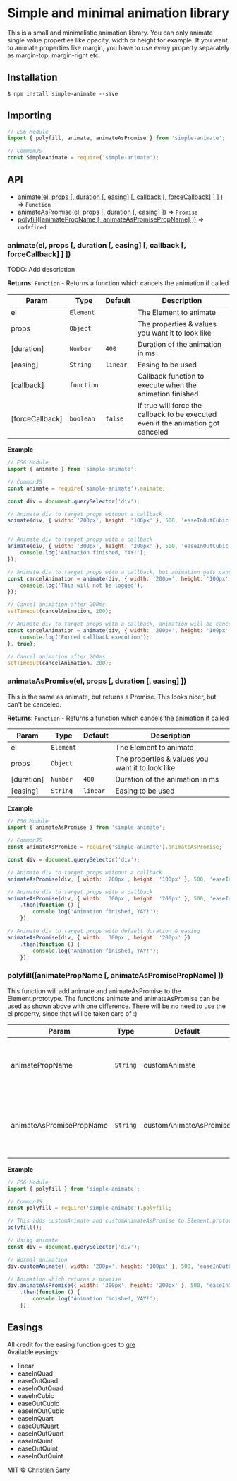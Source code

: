 # Simple and minimal animation library

This is a small and minimalistic animation library.
You can only animate single value properties like opacity, width or height for example.
If you want to animate properties like margin, you have to use every property separately as margin-top, margin-right etc.

## Installation

```shell
$ npm install simple-animate --save
```

## Importing

```javascript
// ES6 Module
import { polyfill, animate, animateAsPromise } from 'simple-animate';

// CommomJS
const SimpleAnimate = require('simple-animate');
```

## API

* [animate(el, props [, duration [, easing] [, callback [, forceCallback] ] ] )](#animate) ⇒ <code>Function</code>
* [animateAsPromise(el, props [, duration [, easing] ])](#animateAsPromise) ⇒ <code>Promise</code>
* [polyfill([animatePropName [, animateAsPromisePropName] ])](#polyfill) ⇒ <code>undefined</code>

<a name="animate"></a>

### animate(el, props [, duration [, easing] [, callback [, forceCallback] ] ])

TODO: Add description

**Returns**: <code>Function</code> - Returns a function which cancels the animation if called

| Param | Type | Default | Description |
| --- | --- | --- | --- |
| el | <code>Element</code> |  | The Element to animate |
| props | <code>Object</code> | | The properties & values you want it to look like |
| [duration] | <code>Number</code> | <code>400</code> | Duration of the animation in ms
| [easing] | <code>String</code> | <code>linear</code> | Easing to be used
| [callback] | <code>function</code> |  | Callback function to execute when the animation finished |
| [forceCallback] | <code>boolean</code> | <code>false</code> | If true will force the callback to be executed even if the animation got canceled |

**Example**
```js
// ES6 Module
import { animate } from 'simple-animate';

// CommonJS
const animate = require('simple-animate').animate;

const div = document.querySelector('div');

// Animate div to target props without a callback
animate(div, { width: '200px', height: '100px' }, 500, 'easeInOutCubic');


// Animate div to target props with a callback
animate(div, { width: '300px', height: '200px' }, 500, 'easeInOutCubic', function () {
    console.log('Animation finished, YAY!');
});

// Animate div to target props with a callback, but animation gets canceled and callback will not be reached
const cancelAnimation = animate(div, { width: '200px', height: '100px' }, 500, 'easeInOutCubic', function () {
    console.log('This will not be logged');
});

// Cancel animation after 200ms
setTimeout(cancelAnimation, 200);

// Animate div to target props with a callback, animation will be canceled but callback will be executed anyway
const cancelAnimation = animate(div, { width: '200px', height: '100px' }, 500, 'easeInOutCubic', function () {
    console.log('Forced callback execution');
}, true);

// Cancel animation after 200ms
setTimeout(cancelAnimation, 200);
```

<a name="animateAsPromise"></a>

### animateAsPromise(el, props [, duration [, easing] ])

This is the same as animate, but returns a Promise. This looks nicer, but can't be canceled.

**Returns**: <code>Function</code> - Returns a function which cancels the animation if called

| Param | Type | Default | Description |
| --- | --- | --- | --- |
| el | <code>Element</code> |  | The Element to animate |
| props | <code>Object</code> | | The properties & values you want it to look like |
| [duration] | <code>Number</code> | <code>400</code> | Duration of the animation in ms
| [easing] | <code>String</code> | <code>linear</code> | Easing to be used


**Example**
```js
// ES6 Module
import { animateAsPromise } from 'simple-animate';

// CommonJS
const animateAsPromise = require('simple-animate').animateAsPromise;

const div = document.querySelector('div');

// Animate div to target props without a callback
animateAsPromise(div, { width: '200px', height: '100px' }, 500, 'easeInOutCubic');

// Animate div to target props with a callback
animateAsPromise(div, { width: '300px', height: '200px' }, 500, 'easeInOutCubic')
    .then(function () {
        console.log('Animation finished, YAY!');
    });

// Animate div to target props with default duration & easing
animateAsPromise(div, { width: '300px', height: '200px' })
    .then(function () {
        console.log('Animation finished, YAY!');
    });
```

<a name="polyfill"></a>

### polyfill([animatePropName [, animateAsPromisePropName] ])

This function will add animate and animateAsPromise to the Element.prototype.
The functions animate and animateAsPromise can be used as shown above with one difference. There will be no need to use the el property, since that will be taken care of :)

| Param | Type | Default | Description |
| --- | --- | --- | --- |
| animatePropName | <code>String</code> | customAnimate | Propertyname you want to allocate on the Element.prototype for the animate function |
| animateAsPromisePropName | <code>String</code> | customAnimateAsPromise | Propertyname you want to allocate on the Element.prototype for the animateAsPromise function  |

**Example**
```javascript
// ES6 Module
import { polyfill } from 'simple-animate';

// CommonJS
const polyfill = require('simple-animate').polyfill;

// This adds customAnimate and customAnimateAsPromise to Element.prototype
polyfill();

// Using animate
const div = document.querySelector('div');

// Normal animation
div.customAnimate({ width: '200px', height: '100px' }, 500, 'easeInOutCubic');

// Animation which returns a promise
div.animateAsPromise({ width: '300px', height: '200px' }, 500, 'easeInOutCubic')
    .then(function () {
        console.log('Animation finished, YAY!');
    });
```

## Easings

All credit for the easing function goes to  [gre](https://gist.github.com/gre/1650294)  
Available easings:
* linear
* easeInQuad
* easeOutQuad
* easeInOutQuad
* easeInCubic
* easeOutCubic
* easeInOutCubic
* easeInQuart
* easeOutQuart
* easeInOutQuart
* easeInQuint
* easeOutQuint
* easeInOutQuint

MIT © [Christian Sany](https://github.com/christiansany)
